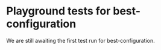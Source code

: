 # Playground tests for best-configuration
We are still awaiting the first test run for best-configuration.
